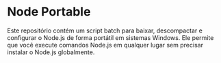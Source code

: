 # Node Portable
Este repositório contém um script batch para baixar, descompactar e configurar o Node.js de forma portátil em sistemas Windows. Ele permite que você execute comandos Node.js em qualquer lugar sem precisar instalar o Node.js globalmente.
